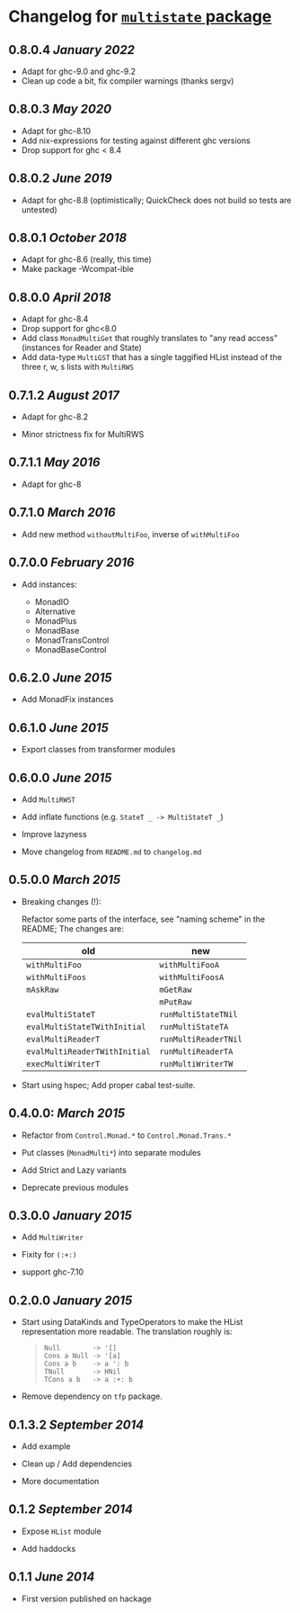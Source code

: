 # Changelog for [`multistate` package](https://hackage.haskell.org/package/multistate)

## 0.8.0.4 *January 2022*

  * Adapt for ghc-9.0 and ghc-9.2
  * Clean up code a bit, fix compiler warnings (thanks sergv)

## 0.8.0.3 *May 2020*

  * Adapt for ghc-8.10
  * Add nix-expressions for testing against different ghc versions
  * Drop support for ghc < 8.4

## 0.8.0.2 *June 2019*

  * Adapt for ghc-8.8 (optimistically; QuickCheck does not build so
    tests are untested)

## 0.8.0.1 *October 2018*

  * Adapt for ghc-8.6 (really, this time)
  * Make package -Wcompat-ible

## 0.8.0.0 *April 2018*

  * Adapt for ghc-8.4
  * Drop support for ghc<8.0
  * Add class `MonadMultiGet` that roughly translates to "any read access"
    (instances for Reader and State)
  * Add data-type `MultiGST` that has a single taggified HList instead of the
    three r, w, s lists with `MultiRWS`

## 0.7.1.2 *August 2017*

  * Adapt for ghc-8.2
  
  * Minor strictness fix for MultiRWS

## 0.7.1.1 *May 2016*

  * Adapt for ghc-8

## 0.7.1.0 *March 2016*

  * Add new method `withoutMultiFoo`, inverse of `withMultiFoo`

## 0.7.0.0 *February 2016*

  * Add instances:

    + MonadIO
    + Alternative
    + MonadPlus
    + MonadBase
    + MonadTransControl
    + MonadBaseControl

## 0.6.2.0 *June 2015*

  * Add MonadFix instances

## 0.6.1.0 *June 2015*

  * Export classes from transformer modules

## 0.6.0.0 *June 2015*

  * Add `MultiRWST`

  * Add inflate functions (e.g. `StateT _ -> MultiStateT _`)

  * Improve lazyness

  * Move changelog from `README.md` to `changelog.md`

## 0.5.0.0 *March 2015*
    
  * Breaking changes (!):

    Refactor some parts of the interface, see "naming scheme" in  the README;
    The changes are:

      | old | new |
      | --- | --- |
      | `withMultiFoo` | `withMultiFooA` |
      | `withMultiFoos` | `withMultiFoosA` |
      | `mAskRaw` | `mGetRaw` |
      | | `mPutRaw` |
      | `evalMultiStateT` | `runMultiStateTNil` |
      | `evalMultiStateTWithInitial` | `runMultiStateTA` |
      | `evalMultiReaderT` | `runMultiReaderTNil` |
      | `evalMultiReaderTWithInitial` | `runMultiReaderTA` |
      | `execMultiWriterT` | `runMultiWriterTW` |

  * Start using hspec; Add proper cabal test-suite.

## 0.4.0.0: *March 2015*

  * Refactor from `Control.Monad.*` to `Control.Monad.Trans.*`

  * Put classes (`MonadMulti*`) into separate modules

  * Add Strict and Lazy variants

  * Deprecate previous modules

## 0.3.0.0 *January 2015*

  * Add `MultiWriter`

  * Fixity for `(:+:)`

  * support ghc-7.10

## 0.2.0.0 *January 2015*

  * Start using DataKinds and TypeOperators to make the HList
    representation more readable. The translation roughly is:

    > ~~~~
    > Null        -> '[]
    > Cons a Null -> '[a]
    > Cons a b    -> a ': b
    > TNull       -> HNil
    > TCons a b   -> a :+: b
    > ~~~~

  * Remove dependency on `tfp` package.

## 0.1.3.2 *September 2014*
  
  * Add example

  * Clean up / Add dependencies

  * More documentation

## 0.1.2 *September 2014*

  * Expose `HList` module

  * Add haddocks

## 0.1.1 *June 2014*

  * First version published on hackage
